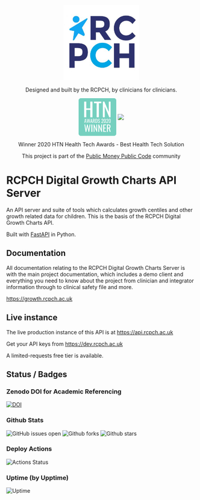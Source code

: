 <p align="center">
    <img width="200px" src="https://github.com/rcpch/digital-growth-charts-documentation/raw/live/docs/_assets/_images/rcpch_logo.png"/>
    <p align="center">Designed and built by the RCPCH, by clinicians for clinicians.</p>
</p>
<p align="center">
    <img align="center" width="100px" src="https://github.com/rcpch/digital-growth-charts-documentation/raw/live/docs/_assets/_images/htn-awards-winner-2020-logo.jpg"/>
    <img align="center" width="100px" src="https://github.com/rcpch/digital-growth-charts-documentation/raw/live/docs/_assets/_images/logo-block-outline-sm.png"/>
    <p align="center">Winner 2020 HTN Health Tech Awards - Best Health Tech Solution</p>
    <p align="center">This project is part of the <a href="https://publicmoneypubliccode.org.uk/">Public Money Public Code</a> community</p>
</p>

# RCPCH Digital Growth Charts API Server

An API server and suite of tools which calculates growth centiles and other growth related data for children. This is the basis of the RCPCH Digital Growth Charts API.

Built with [FastAPI](https://fastapi.tiangolo.com/) in Python.

<p align="center">
</p>

<p align="center">

</p>

## Documentation

All documentation relating to the RCPCH Digital Growth Charts Server is with the main project documentation, which includes a demo client and everything you need to know about the project from clinician and integrator information through to clinical safety file and more.

<https://growth.rcpch.ac.uk>

## Live instance

The live production instance of this API is at <https://api.rcpch.ac.uk>

Get your API keys from <https://dev.rcpch.ac.uk>

A limited-requests free tier is available. 

## Status / Badges

### Zenodo DOI for Academic Referencing

[![DOI](https://zenodo.org/badge/261587883.svg)](https://zenodo.org/badge/latestdoi/261587883)

### Github Stats

![GitHub issues open](https://img.shields.io/github/issues/rcpch/digital-growth-charts-server)
![Github forks](https://img.shields.io/github/forks/rcpch/digital-growth-charts-server)
![Github stars](https://img.shields.io/github/stars/rcpch/digital-growth-charts-server) 

### Deploy Actions

![Actions Status](https://github.com/rcpch/digital-growth-charts-server/actions/workflows/live-deploy-to-server-on-release.yml/badge.svg?branch=live)

### Uptime (by Upptime)

![Uptime](https://img.shields.io/endpoint?url=https://raw.githubusercontent.com/rcpch/upptime-rcpch-web-services/master/api/check-get-api-rcpch-ac-uk-without-auth-returns-401/uptime.json)



